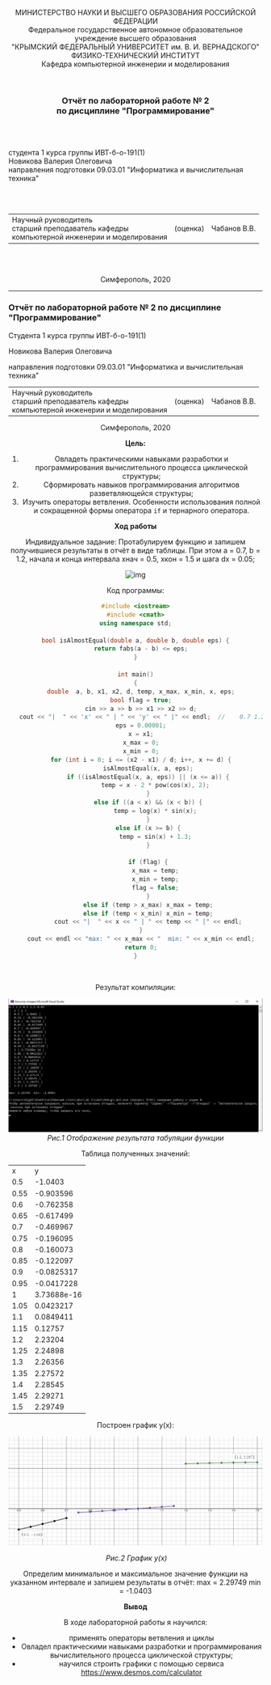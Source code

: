 <p align="center">МИНИСТЕРСТВО НАУКИ  И ВЫСШЕГО ОБРАЗОВАНИЯ РОССИЙСКОЙ ФЕДЕРАЦИИ<br>
Федеральное государственное автономное образовательное учреждение высшего образования<br>
"КРЫМСКИЙ ФЕДЕРАЛЬНЫЙ УНИВЕРСИТЕТ им. В. И. ВЕРНАДСКОГО"<br>
ФИЗИКО-ТЕХНИЧЕСКИЙ ИНСТИТУТ<br>
Кафедра компьютерной инженерии и моделирования</p>
<br>
<h3 align="center">Отчёт по лабораторной работе № 2<br> по дисциплине "Программирование"</h3>
<br><br>
<p>студента 1 курса группы ИВТ-б-о-191(1)<br>
Новикова Валерия Олеговича<br>
направления подготовки 09.03.01 "Информатика и вычислительная техника"</p>
<br><br>
<table>
<tr><td>Научный руководитель<br> старший преподаватель кафедры<br> компьютерной инженерии и моделирования</td>
<td>(оценка)</td>
<td>Чабанов В.В.</td>
</tr>
</table>
<br><br>
<p align="center">Симферополь, 2020</p>
<hr>




### Отчёт по лабораторной работе № 2  по дисциплине "Программирование"

Студента 1 курса группы  ИВТ-б-о-191(1)  

Новикова Валерия Олеговича

направления подготовки  09.03.01 "Информатика и вычислительная техника" 

<table>
<tr><td>Научный руководитель<br/> старший преподаватель кафедры<br/> компьютерной 
инженерии и моделирования</td>
<td>(оценка)</td>
<td>Чабанов В.В.</td>
</tr>
</table>
<center>Симферополь, 2020

**Цель:**

1. Овладеть практическими навыками разработки и программирования вычислительного процесса циклической структуры;
2. Сформировать навыков программирования алгоритмов разветвляющейся структуры;
3. Изучить операторы ветвления. Особенности использования полной и сокращенной формы оператора `if` и тернарного оператора.

**Ход работы**

Индивидуальное задание: Протабулируем функцию и запишем получившиеся результаты в отчёт в виде таблицы. При этом a = 0.7, b = 1.2, начала и конца интервала хнач = 0.5, xкон = 1.5 и шага dx = 0.05;

![img](http://cpp.codelearn.ru/lab/lab2pic/pic3.png)

Код программы:

 ``` c++
#include <iostream>
#include <cmath>
using namespace std;

bool isAlmostEqual(double a, double b, double eps) {
	return fabs(a - b) <= eps;
}

int main()
{
	double  a, b, x1, x2, d, temp, x_max, x_min, x, eps;
	bool flag = true;
	cin >> a >> b >> x1 >> x2 >> d;
	cout << "|  " << 'x' << " | " << 'y' << " |" << endl;  //    0.7 1.2 0.5 1.5 0.05
	eps = 0.00001;
	x = x1;
	x_max = 0;
	x_min = 0;
	for (int i = 0; i <= (x2 - x1) / d; i++, x += d) {
		isAlmostEqual(x, a, eps);
		if ((isAlmostEqual(x, a, eps)) || (x <= a)) {
			temp = x - 2 * pow(cos(x), 2);
		}
		else if ((a < x) && (x < b)) {
			temp = log(x) * sin(x);
		}
		else if (x >= b) {
			temp = sin(x) + 1.3;
		}

		if (flag) {
			x_max = temp;
			x_min = temp;
			flag = false;
		}
		else if (temp > x_max) x_max = temp;
		else if (temp < x_min) x_min = temp;
		cout << "|  " << x << " | " << temp << " |" << endl;
	}
	cout << endl << "max: " << x_max << "  min: " << x_min << endl;
	return 0;
}
 ```

​                                                                              

Результат компиляции:

![](https://raw.githubusercontent.com/Torsherchik/LabWORK/master/Lab%202/%D0%A0%D0%B8%D1%81%D1%83%D0%BD%D0%BA%D0%B8%20%D0%9B%D0%A0%E2%84%962/tdX69t1anRM.jpg)       				*Рис.1 Отображение результата табуляции функции*





Таблица полученных значений:

<table>
    <tr>
        <td>x</td>
        <td>y</td>
    </tr>
     <tr>
        <td>0.5</td>
        <td>-1.0403</td>
    </tr> 
    <tr>
        <td>0.55</td>
        <td>-0.903596</td>
    </tr>
     <tr>
        <td>0.6</td>
        <td>-0.762358</td>
    </tr>
     <tr>
        <td>0.65</td>
        <td>-0.617499</td>
    </tr>
     <tr>
        <td>0.7</td>
        <td>-0.469967</td>
    </tr>
     <tr>
        <td>0.75</td>
        <td>-0.196095</td>
    </tr>
     <tr>
        <td>0.8</td>
        <td>-0.160073</td>
    </tr>
    	<tr>
    <td>0.85</td>
    <td>-0.122097</td>
	</tr>
	 <tr>
    <td>0.9</td>
    <td>-0.0825317</td>
	</tr>
	 <tr>
    <td>0.95</td>
    <td>-0.0417228</td>
</tr>
 <tr>
    <td>1</td>
    <td>3.73688e-16</td>
</tr>
<tr>
    <td>1.05</td>
    <td>0.0423217</td>
</tr>
<tr>
    <td>1.1</td>
    <td>0.0849411</td>
</tr>
<tr>
    <td>1.15</td>
    <td>0.12757</td>
</tr>
<tr>
	<td> 1.2</td>
	<td>2.23204</td>
</tr>
<tr>
    <td>1.25</td>
    <td>2.24898</td>
</tr>
<tr>
    <td>  1.3</td>
    <td>2.26356</td>
</tr>
<tr>
    <td>1.35</td>
    <td>2.27572</td>
</tr>
<tr>
    <td>1.4</td>
    <td>2.28545</td>
</tr>
<tr>
    <td>1.45</td>
    <td>2.29271</td>
</tr>
<tr>
    <td>1.5</td>
    <td>2.29749</td>
</tr></table>

Построен график y(x):

![](https://raw.githubusercontent.com/Torsherchik/LabWORK/master/Lab%202/%D0%A0%D0%B8%D1%81%D1%83%D0%BD%D0%BA%D0%B8%20%D0%9B%D0%A0%E2%84%962/6X4jEO47nFo.jpg)

​																				*Рис.2 График y(x)*			

Определим минимальное и максимальное значение функции на указанном интервале и запишем результаты в отчёт: max = 2.29749 min = -1.0403

**Вывод**

 В ходе лабораторной работы я научился: 

- применять операторы ветвления и циклы 
- Овладел практическими навыками разработки и программирования вычислительного процесса циклической структуры;
- научился строить графики с помощью сервиса https://www.desmos.com/calculator
